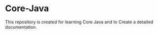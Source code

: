 # Core-Java
This repository is created for learning Core Java and to Create a detailed documentation.

